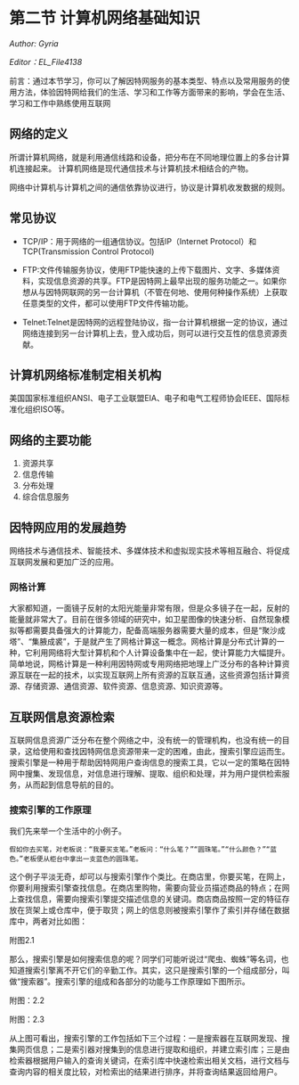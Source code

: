 # 第二节 计算机网络基础知识
*Author: Gyria*

*Editor：EL_File4138*

前言：通过本节学习，你可以了解因特网服务的基本类型、特点以及常用服务的使用方法，体验因特网给我们的生活、学习和工作等方面带来的影响，学会在生活、学习和工作中熟练使用互联网

## 网络的定义

所谓计算机网络，就是利用通信线路和设备，把分布在不同地理位置上的多台计算机连接起来。
计算机网络是现代通信技术与计算机技术相结合的产物。

网络中计算机与计算机之间的通信依靠协议进行，协议是计算机收发数据的规则。

## 常见协议

- TCP/IP：用于网络的一组通信协议。包括IP（Internet Protocol）和TCP(Transmission Control Protocol)

- FTP:文件传输服务协议，使用FTP能快速的上传下载图片、文字、多媒体资料，实现信息资源的共享。FTP是因特网上最早出现的服务功能之一。如果你想从与因特网联网的另一台计算机（不管在何地、使用何种操作系统）上获取任意类型的文件，都可以使用FTP文件传输功能。

- Telnet:Telnet是因特网的远程登陆协议，指一台计算机根据一定的协议，通过网络连接到另一台计算机上去，登入成功后，则可以进行交互性的信息资源贡献。

## 计算机网络标准制定相关机构

美国国家标准组织ANSI、电子工业联盟EIA、电子和电气工程师协会IEEE、国际标准化组织ISO等。

## 网络的主要功能

1. 资源共享
2. 信息传输
3. 分布处理 
4. 综合信息服务

## 因特网应用的发展趋势

网络技术与通信技术、智能技术、多媒体技术和虚拟现实技术等相互融合、将促成互联网发展和更加广泛的应用。

### 网格计算

大家都知道，一面镜子反射的太阳光能量非常有限，但是众多镜子在一起，反射的能量就非常大了。目前在很多领域的研究中，如卫星图像的快速分析、自然现象模拟等都需要具备强大的计算能力，配备高端服务器需要大量的成本，但是“聚沙成塔”、“集腋成裘”，于是就产生了网格计算这一概念。网格计算是分布式计算的一种，它利用网络将大型计算机和个人计算设备集中在一起，使计算能力大幅提升。简单地说，网格计算是一种利用因特网或专用网络把地理上广泛分布的各种计算资源互联在一起的技术，以实现互联网上所有资源的互联互通，这些资源包括计算资源、存储资源、通信资源、软件资源、信息资源、知识资源等。

## 互联网信息资源检索

互联网信息资源广泛分布在整个网络之中，没有统一的管理机构，也没有统一的目录，这给使用和查找因特网信息资源带来一定的困难，由此，搜索引擎应运而生。搜索引擎是一种用于帮助因特网用户查询信息的搜索工具，它以一定的策略在因特网中搜集、发现信息，对信息进行理解、提取、组织和处理，并为用户提供检索服务，从而起到信息导航的目的。

### 搜索引擎的工作原理

我们先来举一个生活中的小例子。

```
假如你去买笔，对老板说：“我要买支笔。”老板问：“什么笔？”“圆珠笔。”“什么颜色？”“蓝色。”老板便从柜台中拿出一支蓝色的圆珠笔。
```

这个例子平淡无奇，却可以与搜索引擎作个类比。在商店里，你要买笔，在网上，你要利用搜索引擎查找信息。在商店里购物，需要向营业员描述商品的特点；在网上查找信息，需要向搜索引擎提交描述信息的关键词。商店商品按照一定的特征存放在货架上或仓库中，便于取货；网上的信息则被搜索引擎作了索引并存储在数据库中，两者对比如图：

附图2.1

那么，搜索引擎是如何搜索信息的呢？同学们可能听说过“爬虫、蜘蛛”等名词，也知道搜索引擎离不开它们的辛勤工作。其实，这只是搜索引擎的一个组成部分，叫做“搜索器”。搜索引擎的组成和各部分的功能与工作原理如下图所示。

附图：2.2

附图：2.3

从上图可看出，搜索引擎的工作包括如下三个过程：一是搜索器在互联网发现、搜集网页信息；二是索引器对搜集到的信息进行提取和组织，并建立索引库；三是由检索器根据用户输入的查询关键词，在索引库中快速检索出相关文档，进行文档与查询内容的相关度比较，对检索出的结果进行排序，并将查询结果返回给用户。